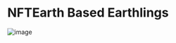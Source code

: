 # NFTEarth Based Earthlings

![image](https://github.com/NFTEarth/based-earthlings/assets/29180454/e42aaf0c-d171-47ad-99db-0fe32c95ceef)



